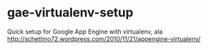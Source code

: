 gae-virtualenv-setup
====================

Quick setup for Google App Engine with virtualenv, ala http://schettino72.wordpress.com/2010/11/21/appengine-virtualenv/